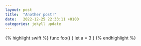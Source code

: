 ```yaml
---
layout: post
title:  "Another post!"
date:   2022-12-25 22:33:11 +0100
categories: jekyll update
---
```

{% highlight swift %}
func foo() {
let a = 3
}
{% endhighlight %}
